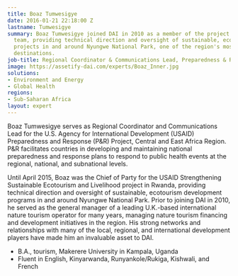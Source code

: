 ```yaml
---
title: Boaz Tumwesigye
date: 2016-01-21 22:18:00 Z
lastname: Tumwesigye
summary: Boaz Tumwesigye joined DAI in 2010 as a member of the project management
  team, providing technical direction and oversight of sustainable, ecotourism development
  projects in and around Nyungwe National Park, one of the region's most spectacular
  destinations.
job-title: Regional Coordinator & Communications Lead, Preparedness & Response Project
image: https://assetify-dai.com/experts/Boaz_Inner.jpg
solutions:
- Environment and Energy
- Global Health
regions:
- Sub-Saharan Africa
layout: expert
---
```


Boaz Tumwesigye serves as Regional Coordinator and Communications Lead for the U.S. Agency for International Development (USAID) Preparedness and Response (P&R) Project, Central and East Africa Region. P&R facilitates countries in developing and maintaining national preparedness and response plans to respond to public health events at the regional, national, and subnational levels.

Until April 2015, Boaz was the Chief of Party for the USAID Strengthening Sustainable Ecotourism and Livelihood project in Rwanda, providing technical direction and oversight of sustainable, ecotourism development programs in and around Nyungwe National Park. Prior to joining DAI in 2010, he served as the general manager of a leading U.K.-based international nature tourism operator for many years, managing nature tourism financing and development initiatives in the region. His strong networks and relationships with many of the local, regional, and international development players have made him an invaluable asset to DAI.

* B.A., tourism, Makerere University in Kampala, Uganda
* Fluent in English, Kinyarwanda, Runyankole/Rukiga, Kishwali, and French
